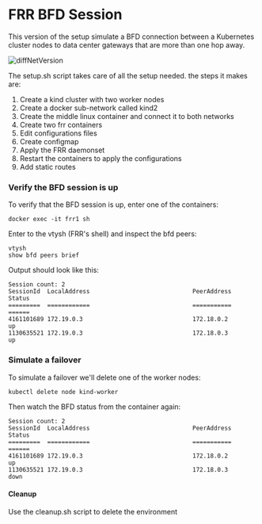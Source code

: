 # FRR BFD Session

This version of the setup simulate a BFD connection between a Kubernetes cluster nodes to data center gateways that are more than one hop away. 

![diffNetVersion](https://user-images.githubusercontent.com/40122521/136552206-a8b42573-17c8-42ba-9750-0cd9cc61cbea.png)

The setup.sh script takes care of all the setup needed. the steps it makes are:
1. Create a kind cluster with two worker nodes
2. Create a docker sub-network called kind2
3. Create the middle linux container and connect it to both networks
4. Create two frr containers
5. Edit configurations files
6. Create configmap
7. Apply the FRR daemonset
8. Restart the containers to apply the configurations
9. Add static routes

### Verify the BFD session is up
To verify that the BFD session is up, enter one of the containers:

`docker exec -it frr1 sh`

Enter to the vtysh (FRR's shell) and inspect the bfd peers:

```
vtysh
show bfd peers brief
```

Output should look like this:
```
Session count: 2
SessionId  LocalAddress                             PeerAddress                             Status         
=========  ============                             ===========                             ======         
4161101689 172.19.0.3                               172.18.0.2                              up             
1130635521 172.19.0.3                               172.18.0.3                              up 
```

### Simulate a failover

To simulate a failover we'll delete one of the worker nodes:


`kubectl delete node kind-worker`

Then watch the BFD status from the container again:
```
Session count: 2
SessionId  LocalAddress                             PeerAddress                             Status         
=========  ============                             ===========                             ======         
4161101689 172.19.0.3                               172.18.0.2                              up             
1130635521 172.19.0.3                               172.18.0.3                              down 
```
#### Cleanup
Use the cleanup.sh script to delete the environment

